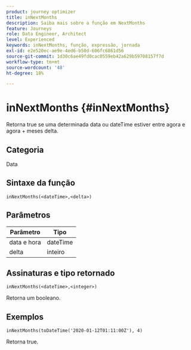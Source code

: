 ```yaml
---
product: journey optimizer
title: inNextMonths
description: Saiba mais sobre a função em NextMonths
feature: Journeys
role: Data Engineer, Architect
level: Experienced
keywords: inNextMonths, função, expressão, jornada
exl-id: e2e520ec-ae9e-4ed6-b50d-606fc6861d56
source-git-commit: 1d30c6ae49fd0cac0559eb42a629b59708157f7d
workflow-type: tm+mt
source-wordcount: '48'
ht-degree: 18%

---
```


# inNextMonths {#inNextMonths}

Retorna true se uma determinada data ou dateTime estiver entre agora e agora + meses delta.

## Categoria

Data

## Sintaxe da função

`inNextMonths(<dateTime>,<delta>)`

## Parâmetros

| Parâmetro | Tipo |
|-----------|------------------|
| data e hora | dateTime |
| delta | inteiro |

## Assinaturas e tipo retornado

`inNextMonths(<dateTime>,<integer>)`

Retorna um booleano.

## Exemplos

`inNextMonths(toDateTime('2020-01-12T01:11:00Z'), 4)`

Retorna true.

